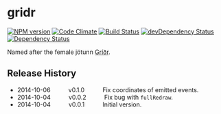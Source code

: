 # gridr
[![NPM version](https://badge.fury.io/js/gridr.svg)](http://badge.fury.io/js/gridr)
[![Code Climate](https://codeclimate.com/github/tillarnold/gridr/badges/gpa.svg)](https://codeclimate.com/github/tillarnold/gridr)
[![Build Status](https://travis-ci.org/tillarnold/gridr.svg?branch=master)](https://travis-ci.org/tillarnold/gridr)
[![devDependency Status](https://david-dm.org/tillarnold/gridr/dev-status.svg)](https://david-dm.org/tillarnold/gridr#info=devDependencies)
[![Dependency Status](https://david-dm.org/tillarnold/gridr.svg)](https://david-dm.org/tillarnold/gridr)

Named after the female jötunn [Gríðr](http://en.wikipedia.org/wiki/Gr%C3%AD%C3%B0r).

## Release History
* 2014-10-06   v0.1.0   Fix coordinates of emitted events.
* 2014-10-04   v0.0.2   Fix bug with `fullRedraw`.
* 2014-10-04   v0.0.1   Initial version.
